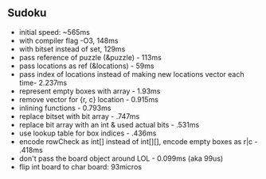 ## Sudoku
- initial speed: ~565ms
- with compiler flag -O3, 148ms
- with bitset instead of set, 129ms
- pass reference of puzzle (&puzzle) - 113ms
- pass locations as ref (&locations) - 59ms
- pass index of locations instead of making new locations vector each time- 2.237ms
- represent empty boxes with array - 1.93ms
- remove vector for {r, c} location - 0.915ms
- inlining functions - 0.793ms
- replace bitset with bit array - .747ms
- replace bit array with an int & used actual bits - .531ms
- use lookup table for box indices - .436ms
- encode rowCheck as int[] instead of int[][], encode empty boxes as r|c - .418ms
- don't pass the board object around LOL - 0.099ms (aka 99us)
- flip int board to char board: 93micros